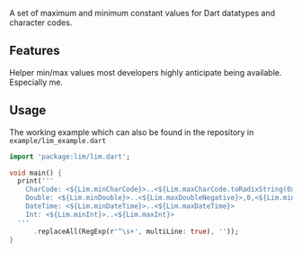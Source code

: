A set of maximum and minimum constant values for Dart datatypes and character codes.

## Features

Helper min/max values most developers highly anticipate being available. Especially me.

## Usage

The working example which can also be found in the repository in `example/lim_example.dart`

```dart
import 'package:lim/lim.dart';

void main() {
  print('''
    CharCode: <${Lim.minCharCode}>..<${Lim.maxCharCode.toRadixString(0x10).toUpperCase()}>
    Double: <${Lim.minDouble}>..<${Lim.maxDoubleNegative}>,0,<${Lim.minDoublePositive}>..<${Lim.maxDouble}>
    DateTime: <${Lim.minDateTime}>..<${Lim.maxDateTime}>
    Int: <${Lim.minInt}>..<${Lim.maxInt}>
  '''
      .replaceAll(RegExp(r'^\s+', multiLine: true), ''));
}
```
